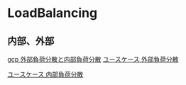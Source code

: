 # LoadBalancing #

## 内部、外部 ##

[gcp 外部負荷分散と内部負荷分散](https://cloud.google.com/load-balancing/docs/load-balancing-overview?hl=ja)
[ユースケース 外部負荷分散](https://cloud.google.com/load-balancing/docs/https/use-cases?hl=ja)

[ユースケース 内部負荷分散](https://cloud.google.com/load-balancing/docs/l7-internal?hl=ja)
